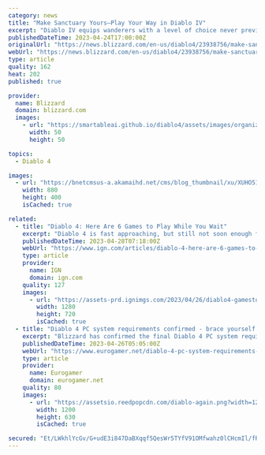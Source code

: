 ```yaml
---
category: news
title: "Make Sanctuary Yours—Play Your Way in Diablo IV"
excerpt: "Diablo IV equips wanderers with a level of choice never previously seen in a Diablo game. Watch the Inside the Game: Your Class Your way developer video and read on for more details about customization."
publishedDateTime: 2023-04-24T17:00:00Z
originalUrl: "https://news.blizzard.com/en-us/diablo4/23938756/make-sanctuary-yours-play-your-way-in-diablo-iv"
webUrl: "https://news.blizzard.com/en-us/diablo4/23938756/make-sanctuary-yours-play-your-way-in-diablo-iv"
type: article
quality: 162
heat: 202
published: true

provider:
  name: Blizzard
  domain: blizzard.com
  images:
    - url: "https://smartableai.github.io/diablo4/assets/images/organizations/blizzard.com-50x50.jpg"
      width: 50
      height: 50

topics:
  - Diablo 4

images:
  - url: "https://bnetcmsus-a.akamaihd.net/cms/blog_thumbnail/xu/XUHO51131VDC1681937325089.png"
    width: 880
    height: 400
    isCached: true

related:
  - title: "Diablo 4: Here Are 6 Games to Play While You Wait"
    excerpt: "Diablo 4 is fast approaching, but still not soon enough for fans eager to jump into hell. For those of you patiently waiting, here are 6 alternatives to play while you wait for Blizzard's next RPG."
    publishedDateTime: 2023-04-28T07:18:00Z
    webUrl: "https://www.ign.com/articles/diablo-4-here-are-6-games-to-play-while-you-wait"
    type: article
    provider:
      name: IGN
      domain: ign.com
    quality: 127
    images:
      - url: "https://assets-prd.ignimgs.com/2023/04/26/diablo4-gamestoplay-blogroll-1682543141187.jpg?width=1280"
        width: 1280
        height: 720
        isCached: true
  - title: "Diablo 4 PC system requirements confirmed - brace yourself if you want to play in 4K"
    excerpt: "Blizzard has confirmed the final Diablo 4 PC system requirements. There are four spec tiers outlined in a post on ..."
    publishedDateTime: 2023-04-26T05:05:00Z
    webUrl: "https://www.eurogamer.net/diablo-4-pc-system-requirements-confirmed-brace-yourself-if-you-want-to-play-in-4k"
    type: article
    provider:
      name: Eurogamer
      domain: eurogamer.net
    quality: 80
    images:
      - url: "https://assetsio.reedpopcdn.com/diablo-again.png?width=1200&height=630&fit=crop&enable=upscale&auto=webp"
        width: 1200
        height: 630
        isCached: true

secured: "Et/LWkhlYcGv/G+udE3i847DaBXqqf5QesWr5TYfV91OMfwahz0lCHcmIl/fRTGFOJuHscVKCA2F9TTmX02jFlrPGtemBuMYiSOuwcoX+g+4w/wGoLMicX6FkYq45mYz4s+0SLj08ZWl35rTmW2V/1GVUVVAAFXV5p1GtXzJt8g7WsMlyita7bd+3DyzfuAMKSSRHs1LKaG7LglHgOoN1o65SZKR3Mv3Nk/UR7zJT9hzCzxXShp0o2C3bnWiC5ZH6g34un92DdlgPDO0/vnj3vXb7GGitIPooCu8AWJfhwt0VmNsWryOTcyyaJfk1ARmutH0WI7KK/pSejBvNhakxjPRdNihs7OBHdm/3EJLFtc=;MheaJj2iCCR14drJpvNBxQ=="
---
```


